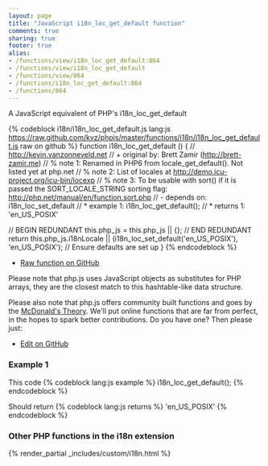 ```yaml
---
layout: page
title: "JavaScript i18n_loc_get_default function"
comments: true
sharing: true
footer: true
alias:
- /functions/view/i18n_loc_get_default:864
- /functions/view/i18n_loc_get_default
- /functions/view/864
- /functions/i18n_loc_get_default:864
- /functions/864
---
```

<!-- Generated by Rakefile:build -->
A JavaScript equivalent of PHP's i18n_loc_get_default

{% codeblock i18n/i18n_loc_get_default.js lang:js https://raw.github.com/kvz/phpjs/master/functions/i18n/i18n_loc_get_default.js raw on github %}
function i18n_loc_get_default () {
  // http://kevin.vanzonneveld.net
  // +   original by: Brett Zamir (http://brett-zamir.me)
  // %          note 1: Renamed in PHP6 from locale_get_default(). Not listed yet at php.net
  // %          note 2: List of locales at http://demo.icu-project.org/icu-bin/locexp
  // %          note 3: To be usable with sort() if it is passed the SORT_LOCALE_STRING sorting flag: http://php.net/manual/en/function.sort.php
  // -    depends on: i18n_loc_set_default
  // *     example 1: i18n_loc_get_default();
  // *     returns 1: 'en_US_POSIX'

  // BEGIN REDUNDANT
  this.php_js = this.php_js || {};
  // END REDUNDANT
  return this.php_js.i18nLocale || (i18n_loc_set_default('en_US_POSIX'), 'en_US_POSIX'); // Ensure defaults are set up
}
{% endcodeblock %}

 - [Raw function on GitHub](https://github.com/kvz/phpjs/blob/master/functions/i18n/i18n_loc_get_default.js)

Please note that php.js uses JavaScript objects as substitutes for PHP arrays, they are 
the closest match to this hashtable-like data structure. 

Please also note that php.js offers community built functions and goes by the 
[McDonald's Theory](https://medium.com/what-i-learned-building/9216e1c9da7d). We'll put online 
functions that are far from perfect, in the hopes to spark better contributions. 
Do you have one? Then please just: 

 - [Edit on GitHub](https://github.com/kvz/phpjs/edit/master/functions/i18n/i18n_loc_get_default.js)

### Example 1
This code
{% codeblock lang:js example %}
i18n_loc_get_default();
{% endcodeblock %}

Should return
{% codeblock lang:js returns %}
'en_US_POSIX'
{% endcodeblock %}


### Other PHP functions in the i18n extension
{% render_partial _includes/custom/i18n.html %}
